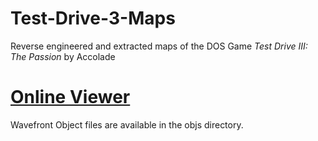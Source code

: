 # Test-Drive-3-Maps
Reverse engineered and extracted maps of the DOS Game *Test Drive III: The Passion* by Accolade


# **[Online Viewer](https://simulationcorner.net/td3/td3.html)**

Wavefront Object files are available in the objs directory.
